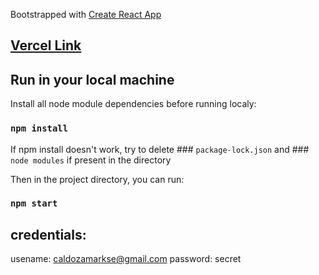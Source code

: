 Bootstrapped with [Create React App](https://github.com/facebook/create-react-app)

## [Vercel Link](https://test-dashboard-gamma.vercel.app)

## Run in your local machine

Install all node module dependencies before running localy:
### `npm install`

If npm install doesn't work, try to delete ### `package-lock.json` and ### `node modules` if present in the directory

Then in the project directory, you can run:
### `npm start`

## credentials: 
usename: caldozamarkse@gmail.com
password: secret


